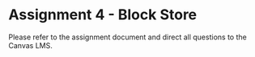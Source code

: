 # Assignment 4 - Block Store

Please refer to the assignment document and direct all questions to the Canvas LMS.

